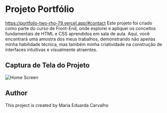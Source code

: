 # Projeto Portfólio
https://portfolio-two-rho-79.vercel.app/#contact
Este projeto foi criado como parte do curso de Front-End, onde explorei e apliquei os conceitos fundamentais de HTML e CSS aprendidos em sala de aula. Aqui, você encontrará uma amostra dos meus trabalhos, demonstrando não apenas minha habilidade técnica, mas também minha criatividade na construção de interfaces intuitivas e visualmente atraentes.

## Captura de Tela do Projeto

![Home Screen](https://cdn.discordapp.com/attachments/1091184905708376128/1174514436015411312/front.png?ex=6567dece&is=655569ce&hm=ffb2e8ab540cbf351caf3852ffc69026f112dd93f3c61993d88b591a0e3d1bf7&)


## Author

This project is created by Maria Eduarda Carvalho

